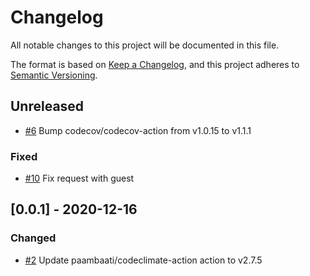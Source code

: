 # Changelog
All notable changes to this project will be documented in this file.

The format is based on [Keep a Changelog](https://keepachangelog.com/en/1.0.0/),
and this project adheres to [Semantic Versioning](https://semver.org/spec/v2.0.0.html).

<!-- changelog-linker -->

## Unreleased

- [#6] Bump codecov/codecov-action from v1.0.15 to v1.1.1

### Fixed

- [#10] Fix request with guest

## [0.0.1] - 2020-12-16

### Changed

- [#2] Update paambaati/codeclimate-action action to v2.7.5

[#10]: https://github.com/zingimmick/laravel-view/pull/10
[#6]: https://github.com/zingimmick/laravel-view/pull/6
[#2]: https://github.com/zingimmick/laravel-view/pull/2
